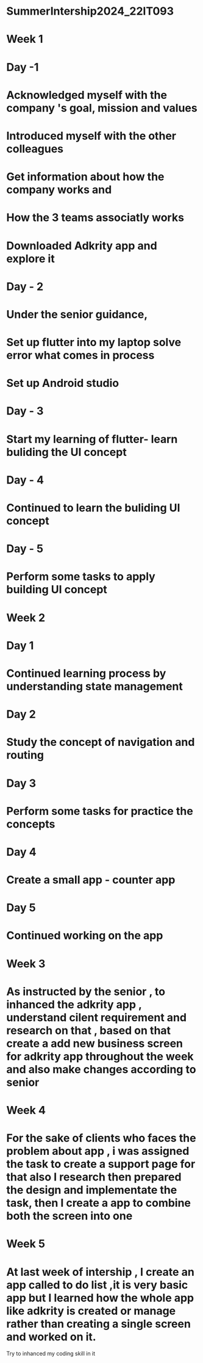 # SummerIntership2024_22IT093
# Week 1
# Day -1  
# Acknowledged myself with the company 's  goal, mission and values 
# Introduced myself with the other colleagues 
# Get information about how the company works and 
# How the 3 teams associatly works 
# Downloaded Adkrity app and explore it 
# Day - 2
# Under the senior guidance, 
# Set up flutter into my laptop solve error what comes in process 
# Set up Android studio
# Day - 3  
# Start my learning of flutter- learn buliding the UI concept 
# Day - 4 
# Continued to learn the buliding UI concept 
# Day - 5 
# Perform some tasks to apply building UI concept 



# Week 2 
# Day 1
# Continued learning process by understanding state management 
# Day 2 
# Study the concept of navigation and routing 
# Day 3 
# Perform some tasks for practice the concepts 
# Day 4   
# Create a small app - counter app 
# Day 5 
# Continued working on the app 
 
# Week 3 
# As instructed by the senior , to inhanced the adkrity app , understand cilent requirement and research on that , based on that create a add new business screen for adkrity app throughout the week and also make changes according to senior 
 
# Week 4  
# For the sake of clients who faces the problem about app , i was assigned the task to create a support page for that also I research then prepared the design and implementate the task, then I create a app to combine both the screen into one 

 # Week 5   
# At last week of intership , I create an app called to do list ,it is very basic app but I learned how the whole app like adkrity is created or manage rather than creating a single screen and worked on it.
Try to inhanced my coding skill in it
